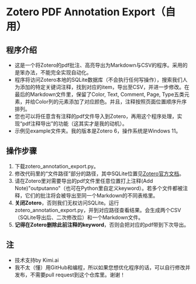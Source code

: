 # Zotero PDF Annotation Export（自用）
## 程序介绍
- 这是一个将Zotero的pdf批注、高亮导出为Markdown与CSV的程序。采用的是笨办法，不能完全实现自动化。  
- 程序将访问Zotero本地的SQLite数据库（不会执行任何写操作），搜索我们人为添加的特定关键词注释，找到对应的item，导出至CSV，并进一步修改。在最后的Markdown文件里，保留了Color, Text, Comment, Page, Type五类元素，并给Color列的元素添加了对应颜色。并且，注释按照页面位置顺序升序排列。
- 您也可以将任意含有注释的pdf文件导入到Zotero，再用这个程序处理，实现“pdf注释导出”的功能（这其实才是我的动机）。
- 示例见example文件夹。我的版本是Zotero 6，操作系统是Windows 11。
## 操作步骤
1. 下载zotero_annotation_export.py。
2. 修改代码里的“文件路径”部分的路径，其中SQLite位置见[Zotero官方文档](https://www.zotero.org/support/dev/client_coding/direct_sqlite_database_access)。
3. 请在Zotero里对需要导出的pdf文件里任意位置打上注释(Add Note)"outputanno"（也可在Python里自定义keyword）。若多个文件都被注释，它们的批注将会被导出至同一个Markdown的不同表格里。
4. **关闭Zotero**，否则我们无权访问SQLite。运行zotero_annotation_export.py，并到对应路径查看结果。会生成两个CSV（SQLite导出后、二次修改后）和一个Markdown文件。
5. **记得在Zotero删除此前注释的keyword**，否则会把对应的pdf带到下次导出。
## 注
- 技术支持by Kimi.ai
- 我不太（懂）用GitHub和编程，所以如果您想优化程序的话，可以自行修改并发布，不需要pull request到这个仓库里。谢谢！
